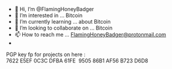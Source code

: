 - 👋 Hi, I’m @FlamingHoneyBadger
- 👀 I’m interested in ... Bitcoin
- 🌱 I’m currently learning ... about Bitcoin
- 💞️ I’m looking to collaborate on ... Bitcoin
- 📫 How to reach me ... FlamingHoneyBadger@protonmail.com
- 
PGP key fp for projects on here : 7622 E5EF 0C3C DFBA 61FE  9505 86B1 AF56 B723 D6D8

<!---
FlamingHoneyBadger/FlamingHoneyBadger is a ✨ special ✨ repository because its `README.md` (this file) appears on your GitHub profile.
You can click the Preview link to take a look at your changes.
--->
